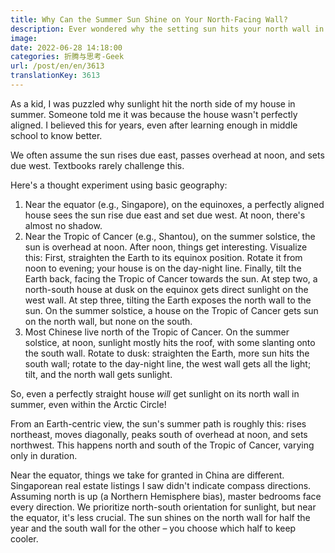 ```yaml
---
title: Why Can the Summer Sun Shine on Your North-Facing Wall?
description: Ever wondered why the setting sun hits your north wall in summer? Shouldn't the sun come from the south?
image: 
date: 2022-06-28 14:18:00
categories: 折腾与思考-Geek
url: /post/en/en/3613
translationKey: 3613
---
```


As a kid, I was puzzled why sunlight hit the north side of my house in summer. Someone told me it was because the house wasn't perfectly aligned. I believed this for years, even after learning enough in middle school to know better.

We often assume the sun rises due east, passes overhead at noon, and sets due west. Textbooks rarely challenge this.

Here's a thought experiment using basic geography:

1.  Near the equator (e.g., Singapore), on the equinoxes, a perfectly aligned house sees the sun rise due east and set due west. At noon, there's almost no shadow.
2.  Near the Tropic of Cancer (e.g., Shantou), on the summer solstice, the sun is overhead at noon. After noon, things get interesting. Visualize this: First, straighten the Earth to its equinox position. Rotate it from noon to evening; your house is on the day-night line. Finally, tilt the Earth back, facing the Tropic of Cancer towards the sun. At step two, a north-south house at dusk on the equinox gets direct sunlight on the west wall. At step three, tilting the Earth exposes the north wall to the sun. On the summer solstice, a house on the Tropic of Cancer gets sun on the north wall, but none on the south.
3.  Most Chinese live north of the Tropic of Cancer. On the summer solstice, at noon, sunlight mostly hits the roof, with some slanting onto the south wall. Rotate to dusk: straighten the Earth, more sun hits the south wall; rotate to the day-night line, the west wall gets all the light; tilt, and the north wall gets sunlight.

So, even a perfectly straight house *will* get sunlight on its north wall in summer, even within the Arctic Circle!

From an Earth-centric view, the sun's summer path is roughly this: rises northeast, moves diagonally, peaks south of overhead at noon, and sets northwest. This happens north and south of the Tropic of Cancer, varying only in duration.

Near the equator, things we take for granted in China are different. Singaporean real estate listings I saw didn't indicate compass directions. Assuming north is up (a Northern Hemisphere bias), master bedrooms face every direction. We prioritize north-south orientation for sunlight, but near the equator, it's less crucial. The sun shines on the north wall for half the year and the south wall for the other – you choose which half to keep cooler.
